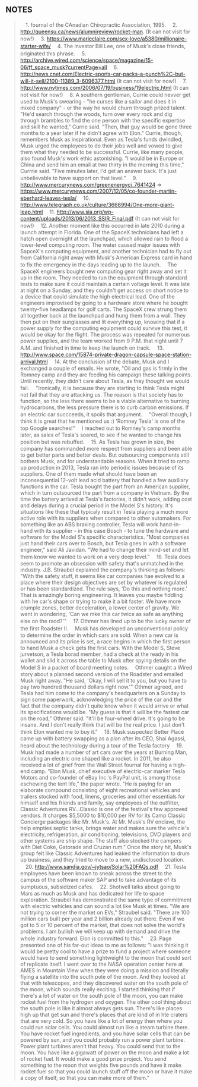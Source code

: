 NOTES
---

>　1. fournal of the CAnadian Chiropractic Association, 1995.
>　2. http://queensu.ca/news/alumnireview/rocket-man. (It can not visit for now!)
>　3. https://www.marieclaire.com/sex-love/a5380/millionaire-starter-wife/
>　4. The investor Bill Lee, one of Musk's close friends, originated this phrase.
>　5. http://archive.wired.com/science/space/magazine/15-06/ff_space_musk?currentPage=all
>　6. http://news.cnet.com/Electric-sports-car-packs-a-punch%2C-but-will-it-sell/2100-11389_3-6096377.html  (It can not visit for now!)
>　7. http://www.nytimes.com/2006/07/19/business/19electric.html  (It can not visit for now!)
>　8. A southern gentleman, Currie could nevver get used to Musk's swearing - "he curses like a sailor and does it in mixed company" - or the way he would churn through prized talent. "He'd search through the woods, turn over every rock and dig through brambles to find the one person with the specific expertise and skill he wanted," Currie said. "Then, that guy would be gone three months to a year later if he didn't agree with Elon." Currie, though, remembers Musk as inspirational. Even as Tesla's funds dwindled, Musk urged the employees to do their jobs well and vowed to give them what they needed to be successful. Currie, like many people, also found Musk's work ethic astonishing. "I would be in Europe or China and send him an email at two thirty in the morning this time," Currrie said. "Five minutes later, I'd get an answer back. It's just unbelievable to have support on that level."
>　9. http://www.mercurynews.com/greenenergyci_7641424 => https://www.mercurynews.com/2007/12/05/co-founder-martin-eberhard-leaves-tesla/
>　10. http://www.telegraph.co.uk/culture/3666994/One-more-giant-leap.html
>　11. http://www.sia.org/wp-content/uploads/2013/06/2013_SSIR_Final.pdf (It can not visit for now!)
>　12. Another moment like this occurred in late 2010 during a launch attempt in Florida. One of the SpaceX technicians had left a hatch open overnight at the launchpad, which allowed rain to flood a lower-level computing room. The water caused major issues with SapceX's computing equipment, and another technician had to fly out from California right away with Musk's American Express card in hand to fix the emergency in the days leading up to the launch.
>　The SpaceX engineers bought new computing gear right away and set it up in the room. They needed to run the equipment through standard tests to make sure it could maintain a certain voltage level. It was late at night on a Sunday, and they couldn't get access on short notice to a device that could simulate the high electrical load. One of the engineers improvised by going to a hardware store where he bought twenty-five headlamps for golf carts. The SpaceX crew strung them all together back at the launchpad and hung them from a wall. They then put on their sunglasses and lit everything up, knowing that if a power supply for the computing equipment could survive this test, it would be okay for the flight. The process was repeated for numerous power supplies, and the team worked from 9 P.M. that night until 7 A.M. and finished in time to keep the launch on track.
>　13. http://www.space.com/15874-private-dragon-capsule-space-station-arrival.html
>　14. At the conclusion of the debate, Musk and I exchanged a couple of emails. He wrote, "Oil and gas is firmly in the Romney camp and they are feeding his campaign these talking points. Until recently, they didn't care about Tesla, as they thought we would fail.
>　"Ironically, it is because they are starting to think Tesla might not fail that they are attacking us. The reason is that society has to function, so the less there seems to be a viable alternative to burning hydrocarbons, the less pressure there is to curb carbon emissions. If an electric car succceeds, it spoils that argument.
>　"Overall though, I think it is great that he mentioned us :) 'Romney Tesla' is one of the top Google searches!"
>　I reached out to Romney's camp months later, as sales of Tesla's soared, to see if he wanted to change his position but was rebuffed.
>　15. As Tesla has grown in size, the company has commanded more respect from suppliers and been able to get better parts and better deals. But outsourcing components still bothers Musk, and for understandable reasons. When it tried to ramp up production in 2013, Tesla ran into periodic issues because of its suppliers. One of them made what should have been an inconsequential 12-volt lead acid battery that handled a few auxiliary functions in the car. Tesla bought the part from an American supplier, which in turn outsourced the part from a company in Vietnam. By the time the battery arrived at Tesla's factories, it didn't work, adding cost and delays during a crucial period in the Model S's history. It's situations like these that typicaly result in Tesla playing a much more active role with its suppliers when compared to other automakers. For something like an ABS braking controller, Tesla will work hand-in-hand with its supplier - in this case Bosch - to tune the hardware and software for the Model S's specific characteristics. "Most companies just hand their cars over to Bosch, but Tesla goes in with a software engineer," said Ali Javidan. "We had to change their mind-set and let them know we wanted to work on a very deep level."
>　16. Tesla does seem to promote an obsession with safety that's unmatched in the industry. J.B. Straubel explained the company's thinking as follows: "With the safety stuff, it seems like car companies hae evolved to a place where their design objectives are set by whatever is regulated or has been standardized. The rule says, 'Do this and nothing more.' That is amazingly boring engineering. It leaves you maybe fiddling with he car's shape or trying to make it a bit faster. We have more crumple zones, better deceleration, a lower center of gravity. We went in wondering, 'Can we mke this car twice as safe as anything else on the raod?'"
>　17. Othmer has lined up to be the lucky owner of the first Roadster II. 
>　Musk has developed an unconventional policy to determine the order in which cars are sold. When a new car is announced and its price is set, a race begins in which the first person to hand Musk a check gets the first cars. With the Model S, Steve jurvetson, a Tesla borad member, had a check at the ready in his wallet and slid it across the table to Musk after spying details on the Model S in a packet of board meeting notes.
>　Othmer caught a Wired story about a planned second version of the Roadster and emailed Musk right away. "He said, 'Okay, I will sell it to you, but you have to pay two hundred thousand dollars right now.'" Othmer agreed, and Tesla had him come to the company's headquarters on a Sunday to sign some paperwork, acknowledging the price of the car and the fact that the company didn't quite know when it would arrive or what its specifications would be. "My guess is that it will be the fastest car on the road," Othmer said. "It'll be four-wheel drive. It's going to be insane. And I don't really think that will be the real price. I just don't think Elon wanted me to buy it."
>　18. Musk suspected Better Place came up with battery swapping as a plan after its CEO, Shai Agassi, heard about the technology during a tour of the Tesla factory
>　19. Musk had made a number of art cars over the years at Burning Man, including an electric one shaped like a rocket. In 2011, he also received a lot of grief from the Wall Street fournal for having a high-end camp. "Elon Musk, chief executive of electric-car marker Tesla Motors and co-founder of eBay Inc.'s PayPal unit, is among those eschewing the tent life," the paper wrote. "He is paying for an elaborate compound consisting of eight recreational vehicles and trailers stocked with food, linens, groceries and other essentials for himself and his friends and family, say employees of the outfitter, Classic Adventures RV...Classic is one of the festival's few approved vendors. It charges $5,5000 to $10,000 per RV for its Camp Classic Concierge packages like Mr. Musk's. At Mr. Musk's RV enclave, the help empties septic tanks, brings water and makes sure the vehicle's electricity, refrigeration, air conditioning, televisions, DVD players and other systems are ship shape. The staff also stocked the campers with Diet Coke, Gatorade and Cruzan rum." Once the story hit, Musk's group felt like Classic Adventures had leaked the information to drum up business, and they tried to move to a new, undisclosed location.
>　20. http://www.sandia.gov/~jytsao/Solar%20FAQs.pdf
>　21. Tesla employees have been known to sneak across the street to the campus of the software maker SAP and to take advantage of its sumptuous, subsidized cafes.
>　22. Shotwell talks about going to Mars as much as Musk and has dedicated her life to space exploration. Straubel has demonstrated the same type of commitment with electric vehicles and can sound a lot like Musk at times. "We are not trying to corner the market on EVs," Straubel said. "There are 100 million cars built per year and 2 billion already out there. Even if we got to 5 or 10 percent of the market, that does not solve the world's problems. I am bullish we will keep up with demand and drive the whole industry forward. Elon is committed to this."
>　23. Page presented one of his far-out ideas to me as follows: "I was thinking it would be pretty cool to have a prize to fund a project where someone would have to send something lightweight to the moon that could sort of replicate itself. I went over to the NASA operation center here at AMES in Mountain View when they were doing a mission and literally flying a satellite into the south pole of the moon. And they looked at that with telescopes, and they discovered water on the south pole of the moon, which sounds really exciting. I started thinking that if there's a lot of water on the south pole of the moon, you can make rocket fuel from the hydrogen and oxygen. The other cool thing about the south pole is like it almost always gets sun. There's like places high up that get sun and there's places that are kind of in hte craters that are very cold. So you have like a lot of energy then where you could run solar cells. You could almost run like a steam turbine there. You have rocket fuel ingredients, and you have solar cells that can be powered by sun, and you could probably run a power plant turbine. Power plant turbines aren't that heavy. You could send that to the moon. You have like a gigawatt of power on the moon and make a lot of rocket fuel. It would make a good prize project. You send something to the moon that weights five pounds and have it make rocket fuel so that you could launch stuff off the moon or have it make a copy of itself, so that you can make more of them."